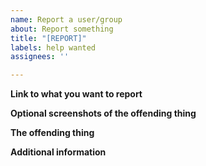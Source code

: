 ```yaml
---
name: Report a user/group
about: Report something
title: "[REPORT]"
labels: help wanted
assignees: ''

---
```


**Link to what you want to report**

**Optional screenshots of the offending thing**

**The offending thing**

**Additional information**

